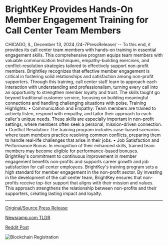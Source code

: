 # BrightKey Provides Hands-On Member Engagement Training for Call Center Team Members

CHICAGO, IL, December 13, 2024 /24-7PressRelease/ -- To this end, it provides its call center team members with hands-on training in essential engagement skills. This comprehensive program equips team members with valuable communication techniques, empathy-building exercises, and conflict-resolution strategies tailored to effectively support non-profit members.  BrightKey recognizes that effective member engagement is critical in fostering solid relationships and satisfaction among non-profit supporters. Through this training, call center staff learn to approach each interaction with understanding and professionalism, turning every call into an opportunity to strengthen member loyalty and trust. The skills taught go beyond traditional customer service, focusing on building meaningful connections and handling challenging situations with poise.  Training Highlights: •	Communication and Empathy: Team members are trained to actively listen, respond with empathy, and tailor their approach to each caller's unique needs. These skills are especially important in non-profit settings, where members often seek a personal, mission-driven connection. •	Conflict Resolution: The training program includes case-based scenarios where team members practice resolving common conflicts, preparing them to handle real-life challenges that arise in their jobs. •	Job Satisfaction and Performance Bonus: In recognition of their enhanced skills, trained team members may become eligible for performance-based bonuses. BrightKey's commitment to continuous improvement in member engagement benefits non-profits and supports career growth and job satisfaction for call center employees.  BrightKey's training program sets a high standard for member engagement in the non-profit sector. By investing in the development of the call center team, BrightKey ensures that non-profits receive top-tier support that aligns with their mission and values. This approach strengthens the relationship between non-profits and their supporters, creating lasting impact and loyalty. 

---

[Original/Source Press Release](https://www.24-7pressrelease.com/press-release/516630/brightkey-provides-hands-on-member-engagement-training-for-call-center-team-members)
                    

[Newsramp.com TLDR](https://newsramp.com/curated-news/brightkey-enhances-non-profit-member-engagement-through-specialized-training-program/f433a5cf6b98fd3f933ca4e0f047ed32) 

 



[Reddit Post](https://www.reddit.com/r/newsramp/comments/1hd7pzo/brightkey_enhances_nonprofit_member_engagement/) 



![Blockchain Registration](https://cdn.newsramp.app/24-7PressRelease/qrcode/2412/13/lush6OYM.webp)